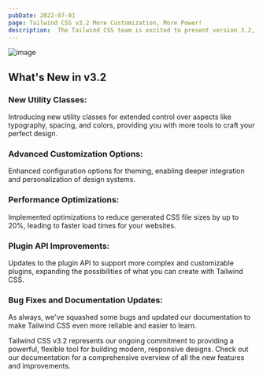 ```yaml
---
pubDate: 2022-07-01
page: Tailwind CSS v3.2 More Customization, More Power!
description:  The Tailwind CSS team is excited to present version 3.2, our latest release packed with features designed to give developers even more control over their designs while keeping the utility-first approach you love. With this update, we're introducing new utilities, customization options, and performance enhancements to make your workflow more efficient and your designs more dynamic.
---
```

![image](https://cdn.sanity.io/images/ornj730p/production/e5f4d5bd456dd559cf541fd9b0b4350fd1df2d5d-3312x1734.jpg?w=828&q=95&auto=format&dpr=2)

##  What's New in v3.2

### New Utility Classes:
Introducing new utility classes for extended control over aspects like typography, spacing, and colors, providing you with more tools to craft your perfect design.

### Advanced Customization Options:
Enhanced configuration options for theming, enabling deeper integration and personalization of design systems.

### Performance Optimizations:
Implemented optimizations to reduce generated CSS file sizes by up to 20%, leading to faster load times for your websites.

### Plugin API Improvements:
Updates to the plugin API to support more complex and customizable plugins, expanding the possibilities of what you can create with Tailwind CSS.

### Bug Fixes and Documentation Updates:
As always, we've squashed some bugs and updated our documentation to make Tailwind CSS even more reliable and easier to learn.

Tailwind CSS v3.2 represents our ongoing commitment to providing a powerful, flexible tool for building modern, responsive designs. Check out our documentation for a comprehensive overview of all the new features and improvements.
